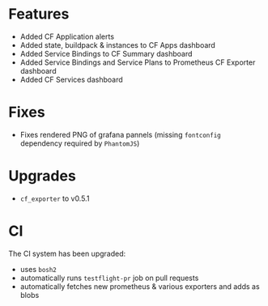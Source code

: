 # Features

* Added CF Application alerts
* Added state, buildpack & instances to CF Apps dashboard
* Added Service Bindings to CF Summary dashboard
* Added Service Bindings and Service Plans to Prometheus CF Exporter dashboard
* Added CF Services dashboard

# Fixes

* Fixes rendered PNG of grafana pannels (missing `fontconfig` dependency required by `PhantomJS`)

# Upgrades

* `cf_exporter` to v0.5.1

# CI

The CI system has been upgraded:

* uses `bosh2`
* automatically runs `testflight-pr` job on pull requests
* automatically fetches new prometheus & various exporters and adds as blobs
